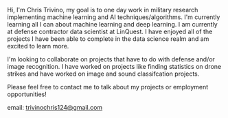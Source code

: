 Hi, I'm Chris Trivino, my goal is to one day work  in military research implementing machine learning and AI techniques/algorithms. I'm currently learning all I can about machine learning and deep learning. I am currently at defense contractor data scientist at LinQuest. I have enjoyed all of the projects I have been able to complete in the data science realm and am excited to learn more.

I'm looking to collaborate on projects that have to do with defense and/or image recognition. I have worked on projects like finding statistics on drone strikes and have worked on image and sound classifcation projects. 

Please feel free to contact me to talk about my projects or employment opportunities!

email: trivinochris124@gmail.com



